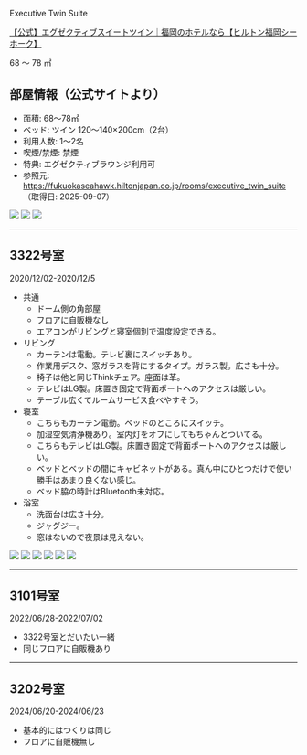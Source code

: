Executive Twin Suite

[【公式】エグゼクティブスイートツイン｜福岡のホテルなら【ヒルトン福岡シーホーク】](https://fukuokaseahawk.hiltonjapan.co.jp/rooms/executive_twin_suite)

68 〜 78 ㎡

## 部屋情報（公式サイトより）
- 面積: 68～78㎡
- ベッド: ツイン 120～140×200cm（2台）
- 利用人数: 1～2名
- 喫煙/禁煙: 禁煙
- 特典: エグゼクティブラウンジ利用可
- 参照元: https://fukuokaseahawk.hiltonjapan.co.jp/rooms/executive_twin_suite （取得日: 2025-09-07）

![](../../../../images/2025/08/20180524163714_img_l.jpg)
![](../../../../images/2025/08/20180524163714_sub_img_1.jpg)
![](../../../../images/2025/08/20180524163714_sub_img_2.jpg)

---

## 3322号室

2020/12/02-2020/12/5

-   共通
    -   ドーム側の角部屋
    -   フロアに自販機なし
    -   エアコンがリビングと寝室個別で温度設定できる。
-   リビング
    -   カーテンは電動。テレビ裏にスイッチあり。
    -   作業用デスク、窓ガラスを背にするタイプ。ガラス製。広さも十分。
    -   椅子は他と同じThinkチェア。座面は革。
    -   テレビはLG製。床置き固定で背面ポートへのアクセスは厳しい。
    -   テーブル広くてルームサービス食べやすそう。
-   寝室
    -   こちらもカーテン電動。ベッドのところにスイッチ。
    -   加湿空気清浄機あり。室内灯をオフにしてもちゃんとついてる。
    -   こちらもテレビはLG製。床置き固定で背面ポートへのアクセスは厳しい。
    -   ベッドとベッドの間にキャビネットがある。真ん中にひとつだけで使い勝手はあまり良くない感じ。
    -   ベッド脇の時計はBluetooth未対応。
-   浴室
    -   洗面台は広さ十分。
    -   ジャグジー。
    -   窓はないので夜景は見えない。

![](../../../../images/2025/08/5F9CAA28-E31D-4E29-8EB1-846A635F9DCE.jpeg)
![](../../../../images/2025/08/73E6FF0B-86F7-475E-9125-D68BF679E472.jpeg)
![](../../../../images/2025/08/573DB91F-10A2-4853-8A5A-A34B06E3C69C.jpeg)
![](../../../../images/2025/08/961BA12D-C822-4C8E-AB3B-31C16F4A6BBE.jpeg)
![](../../../../images/2025/08/20041340-D916-42A7-93B4-5DD5CF7CE08B.jpeg)
![](../../../../images/2025/08/EFB70560-C153-45D5-A7F0-3674CCCDF432.jpeg)


---

## 3101号室

2022/06/28-2022/07/02

- 3322号室とだいたい一緒
- 同じフロアに自販機あり

---

## 3202号室

2024/06/20-2024/06/23

- 基本的にはつくりは同じ
- フロアに自販機無し
